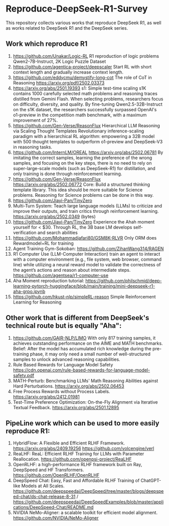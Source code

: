 # Reproduce-DeepSeek-R1-Survey
This repository collects various works that reproduce DeepSeek R1, as well as works related to DeepSeek R1 and the DeepSeek series.

## Work which reproduce R1
1. https://github.com/Unakar/Logic-RL R1 reproduction of logic problems
Qwen2-7B-Instruct, 2K Logic Puzzle Dataset
2. https://github.com/agentica-project/deepscaler Start RL with short context length and gradually increase context length.
3. https://github.com/eddycmu/demystify-long-cot The role of CoT in Reasoning https://arxiv.org/pdf/2502.03373
4. https://arxiv.org/abs/2501.19393 s1: Simple test-time scaling s1K contains 1000 carefully selected math problems and reasoning traces distilled from Gemini Flash. When selecting problems, researchers focus on difficulty, diversity, and quality. By fine-tuning Qwen2.5-32B-Instruct on the s1K dataset, the researchers successfully surpassed OpenAI's o1-preview in the competition math benchmark, with a maximum improvement of 27%.
5. https://github.com/Gen-Verse/ReasonFlux Hierarchical LLM Reasoning via Scaling Thought Templates Revolutionary inference-scaling paradigm with a hierarchical RL algorithm: empowering a 32B model with 500 thought templates to outperform o1-preview and DeepSeek-V3 in reasoning tasks.
6. https://github.com/InternLM/OREAL https://arxiv.org/abs/2502.06781 By imitating the correct samples, learning the preference of the wrong samples, and focusing on the key steps, there is no need to rely on super-large-scale models (such as DeepSeek-R1) for distillation, and only training is done through reinforcement learning.
7. https://github.com/Gen-Verse/ReasonFlux https://arxiv.org/abs/2502.06772 Core: Build a structured thinking template library. This idea should be more suitable for Science problems. Reasoning for Science problems can be done in this way.
8. https://github.com/Jiayi-Pan/TinyZero
9. Multi-Turn System: Teach large language models (LLMs) to criticize and improve their outputs, and train critics through reinforcement learning. https://arxiv.org/abs/2502.0349 (bytes)
10. https://github.com/Jiayi-Pan/TinyZero Experience the Ahah moment yourself for < $30. Through RL, the 3B base LM develops self-verification and search abilities
11. https://github.com/Mohammadjafari80/GSM8K-RLVR Only ORM does Rewardmodel+RL for training
12. Agent Training Gym-Sokoban: https://github.com/ZihanWang314/RAGEN
13. R1 Computer Use (LLM-Computer Interaction) train an agent to interact with a computer environment (e.g., file system, web browser, command line) while utilizing a neural reward model to validate the correctness of the agent’s actions and reason about intermediate steps. https://github.com/agentsea/r1-computer-use
14. Aha Moment reproduction tutorial: https://github.com/philschmid/deep-learning-pytorch-huggingface/blob/main/training/mini-deepseek-r1-aha-grpo.ipynb
15. https://github.com/hkust-nlp/simpleRL-reason Simple Reinforcement Learning for Reasoning



## Other work that is different from DeepSeek's technical route but is equally "Aha":
1. https://github.com/GAIR-NLP/LIMO With only 817 training samples, it achieves outstanding performance on the AIME and MATH benchmarks. Belief: After the model has accumulated rich knowledge during the pre-training phase, it may only need a small number of well-structured samples to unlock advanced reasoning capabilities.
2. Rule Based Rewards for Language Model Safety https://cdn.openai.com/rule-based-rewards-for-language-model-safety.pdf
3. MATH-Perturb: Benchmarking LLMs' Math Reasoning Abilities against Hard Perturbations.  https://arxiv.org/abs/2502.06453
4. Free Process Rewards without Process Labels. https://arxiv.org/abs/2412.01981
5. Test-Time Preference Optimization: On-the-Fly Alignment via Iterative Textual Feedback. https://arxiv.org/abs/2501.12895 


## PipeLine work which can be used to more easily reproduce R1:
1. HybridFlow: A Flexible and Efficient RLHF Framework. https://arxiv.org/abs/2409.19256 https://github.com/volcengine/verl
2. ReaLHF: ReaL: Efficient RLHF Training for LLMs with Parameter Reallocation. https://github.com/openpsi-project/ReaLHF
3. OpenRLHF: a high-performance RLHF framework built on Ray, DeepSpeed and HF Transformers. https://github.com/OpenRLHF/OpenRLHF
4. DeepSpeed Chat: Easy, Fast and Affordable RLHF Training of ChatGPT-like Models at All Scales. https://github.com/deepspeedai/DeepSpeed/tree/master/blogs/deepspeed-chat/ds-chat-release-8-31 / https://github.com/deepspeedai/DeepSpeedExamples/blob/master/applications/DeepSpeed-Chat/README.md
5. NVIDIA NeMo-Aligner: a scalable toolkit for efficient model alignment. https://github.com/NVIDIA/NeMo-Aligner

